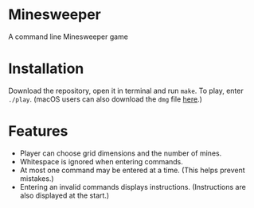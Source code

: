 # Minesweeper
A command line Minesweeper game

# Installation
Download the repository, open it in terminal and run `make`. To play, enter `./play`. (macOS users can also download the `dmg` file [here](https://www.dropbox.com/s/pxyy0rzex36ad9a/install_minesweeper.dmg?dl=0).)

# Features
- Player can choose grid dimensions and the number of mines.
- Whitespace is ignored when entering commands.
- At most one command may be entered at a time. (This helps prevent mistakes.)
- Entering an invalid commands displays instructions. (Instructions are also displayed at the start.)

